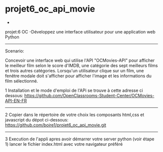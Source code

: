 # projet6_oc_api_movie
-

projet:6 OC -Développez une interface utilisateur pour une application web Python


 _ _ _ _ _ _ _ _ _ _ _ _ _ _ _ _ _ _ _ _ _ _ _ _ _ _ _ _ _ _ _ _ _ _ _ _ _ _ _ _ _ _ _ _ _ _ _ _ _ _ _ _ _ _ _ _ _ _ _ _ _ _ _ _ _ _ _ _ _ _ _ _ _ _ _ _ _ _ _ _

Scenario:

 Concevoir une interface web qui utilise l'API "OCMovies-API" pour afficher le meilleur film selon le score d'IMDB, 
 une catégorie des sept meilleurs films et trois autres catégories. Lorsqu'un utilisateur clique sur un film, 
 une fenêtre modale doit s'afficher pour afficher l'image  et les informations du film sélectionné.

 
 1 Installation et le mode d'emploi de l'APi se trouve à cette adresse ci dessous:
 https://github.com/OpenClassrooms-Student-Center/OCMovies-API-EN-FR
 
 _ _ _ _ _ _ _ _ _ _ _ _ _ _ _ _ _ _ _ _ _ _ _ _ _ _ _ _ _ _ _ _ _ _ _ _ _ _ _ _ _ _ _ _ _ _ _ _ _ _ _ _ _ _ _ _ _ _ _ _ _ _ _ _ _ _ _ _ _ _ _ _ _ _ _ _ _ _ _ _
 
 2 Copier dans le répertoire de votre choix les composants html,css et javascript du dépot ci-dessous:
 https://github.com/boire1/projet6_oc_api_movie.git  
_ _ _ _ _ _ _ _ _ _ _ _ _ _ _ _ _ _ _ _ _ _ _ _ _ _ _ _ _ _ _ _ _ _ _ _ _ _ _ _ _ _ _ _ _ _ _ _ _ _ _ _ _ _ _ _ _ _ _ _ _ _ _ _ _ _ _ _ _ _ _ _ _ _ _ _ _ _ _ _

 3 Execution de l'appli 
 apres avoir démarrer votre server python (voir étape 1)
 lancer le fichier index.html avec votre navigateur préféré
